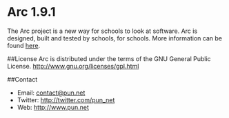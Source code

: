 # Arc 1.9.1
The Arc project is a new way for schools to look at software. Arc is designed, built and tested by schools, for schools. More information can be found [here](http://pun.net/index.php/what-we-do/software?id=16).

##License
Arc is distributed under the terms of the GNU General Public License. <http://www.gnu.org/licenses/gpl.html>

##Contact
* Email: contact@pun.net
* Twitter: <http://twitter.com/pun_net>
* Web: <http://www.pun.net>
